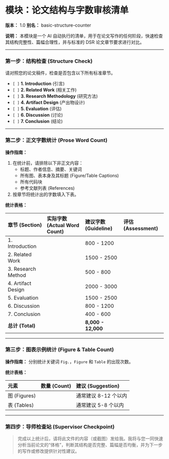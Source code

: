 # 模块：论文结构与字数审核清单

**版本：** 1.0
**别名：** basic-structure-counter

**说明：** 本模块是一个 AI 自动执行的清单，用于在论文写作的任何阶段，快速检查其结构完整性、篇幅合理性，并与标准的 DSR 论文章节要求进行对比。

---

### **第一步：结构检查 (Structure Check)**

请对照您的论文稿件，检查是否包含以下所有标准章节。

- `[ ]` **1. Introduction** (引言)
- `[ ]` **2. Related Work** (相关工作)
- `[ ]` **3. Research Methodology** (研究方法)
- `[ ]` **4. Artifact Design** (产出物设计)
- `[ ]` **5. Evaluation** (评估)
- `[ ]` **6. Discussion** (讨论)
- `[ ]` **7. Conclusion** (结论)

---

### **第二步：正文字数统计 (Prose Word Count)**

**操作指南：**
1.  在统计前，请排除以下非正文内容：
    *   标题、作者信息、摘要、关键词
    *   所有图、表本身及其标题 (Figure/Table Captions)
    *   所有代码块
    *   参考文献列表 (References)
2.  按章节将统计出的字数填入下表。

**统计表格：**

| 章节 (Section) | 实际字数 (Actual Word Count) | 建议字数 (Guideline) | 评估 (Assessment) |
| :--- | :--- | :--- | :--- |
| 1. Introduction | | 800 - 1200 | |
| 2. Related Work | | 1500 - 2500 | |
| 3. Research Method | | 500 - 800 | |
| 4. Artifact Design | | 2000 - 3000 | |
| 5. Evaluation | | 1500 - 2500 | |
| 6. Discussion | | 800 - 1200 | |
| 7. Conclusion | | 400 - 600 | |
| **总计 (Total)** | | **8,000 - 12,000** | |

---

### **第三步：图表示例统计 (Figure & Table Count)**

**操作指南：**
分别统计关键词 `Fig.`，`Figure` 和 `Table` 的出现次数。

**统计表格：**

| 元素 | 数量 (Count) | 建议 (Suggestion) |
| :--- | :--- | :--- |
| 图 (Figures) | | 通常建议 8-12 个以内 |
| 表 (Tables) | | 通常建议 5-8 个以内 |

---

### **第四步：导师检查站 (Supervisor Checkpoint)**

> 完成以上统计后，请将此文件的内容（或截图）发给我。我将与您一同快速分析当前论文的“体格”，判断其结构是否完整、篇幅是否均衡，并为下一步的写作或修改提供针对性建议。
